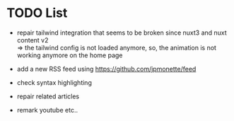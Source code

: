 # TODO List 

- repair tailwind integration that seems to be broken since nuxt3 and nuxt content v2  
=> the tailwind config is not loaded anymore, so, the animation is not working anymore on the home page

- add a new RSS feed using https://github.com/jpmonette/feed

- check syntax highlighting

- repair related articles 

- remark youtube etc..
